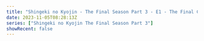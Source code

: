 ```yaml
---
title: "Shingeki no Kyojin - The Final Season Part 3 - E1 - The Final Chapters: Special 1"
date: 2023-11-05T08:28:13Z
series: ["Shingeki no Kyojin The Final Season Part 3"]
showRecent: false
---
```



<mux-player stream-type="on-demand"
  src="https://kp3d-my.sharepoint.com/personal/ryoo_kp3d_onmicrosoft_com/_layouts/15/download.aspx?share=EW8Vw29GTrhJtZRNYk7SnZgBDiEPja93FYA0nhJUfaBgWw" prefer-playback="mse" controls>
  </mux-player>
  
  
  <script src="https://cdn.jsdelivr.net/npm/@mux/mux-player"></script>
  
 <script type="application/ld+json">
 {
  "@context": "https://schema.org/",
  "@type": "VideoObject",
  "name": "Shingeki no Kyojin - The Final Season Part 3 - E1 - The Final Chapters: Special 1",
  "contentUrl": "https://stream.mux.com/4QBow4LV1dVYffAldv0035eWUu3SNBrneVg9bQ1O173o.m3u8",
  "thumbnailUrl": "https://www.themoviedb.org/t/p/original/rstHtpbEIoHnmxvsbNH7UlEPeEP.jpg?width=314&fit_mode=preserve&time=25",
  "uploadDate": "2023-11-05T08:28:13Z",
}

</script>

